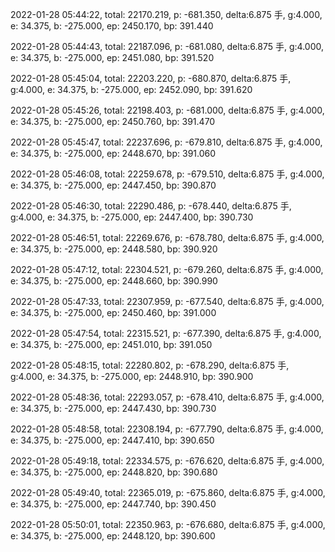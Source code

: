 2022-01-28 05:44:22, total: 22170.219, p: -681.350, delta:6.875 手, g:4.000, e: 34.375, b: -275.000, ep: 2450.170, bp: 391.440

2022-01-28 05:44:43, total: 22187.096, p: -681.080, delta:6.875 手, g:4.000, e: 34.375, b: -275.000, ep: 2451.080, bp: 391.520

2022-01-28 05:45:04, total: 22203.220, p: -680.870, delta:6.875 手, g:4.000, e: 34.375, b: -275.000, ep: 2452.090, bp: 391.620

2022-01-28 05:45:26, total: 22198.403, p: -681.000, delta:6.875 手, g:4.000, e: 34.375, b: -275.000, ep: 2450.760, bp: 391.470

2022-01-28 05:45:47, total: 22237.696, p: -679.810, delta:6.875 手, g:4.000, e: 34.375, b: -275.000, ep: 2448.670, bp: 391.060

2022-01-28 05:46:08, total: 22259.678, p: -679.510, delta:6.875 手, g:4.000, e: 34.375, b: -275.000, ep: 2447.450, bp: 390.870

2022-01-28 05:46:30, total: 22290.486, p: -678.440, delta:6.875 手, g:4.000, e: 34.375, b: -275.000, ep: 2447.400, bp: 390.730

2022-01-28 05:46:51, total: 22269.676, p: -678.780, delta:6.875 手, g:4.000, e: 34.375, b: -275.000, ep: 2448.580, bp: 390.920

2022-01-28 05:47:12, total: 22304.521, p: -679.260, delta:6.875 手, g:4.000, e: 34.375, b: -275.000, ep: 2448.660, bp: 390.990

2022-01-28 05:47:33, total: 22307.959, p: -677.540, delta:6.875 手, g:4.000, e: 34.375, b: -275.000, ep: 2450.460, bp: 391.000

2022-01-28 05:47:54, total: 22315.521, p: -677.390, delta:6.875 手, g:4.000, e: 34.375, b: -275.000, ep: 2451.010, bp: 391.050

2022-01-28 05:48:15, total: 22280.802, p: -678.290, delta:6.875 手, g:4.000, e: 34.375, b: -275.000, ep: 2448.910, bp: 390.900

2022-01-28 05:48:36, total: 22293.057, p: -678.410, delta:6.875 手, g:4.000, e: 34.375, b: -275.000, ep: 2447.430, bp: 390.730

2022-01-28 05:48:58, total: 22308.194, p: -677.790, delta:6.875 手, g:4.000, e: 34.375, b: -275.000, ep: 2447.410, bp: 390.650

2022-01-28 05:49:18, total: 22334.575, p: -676.620, delta:6.875 手, g:4.000, e: 34.375, b: -275.000, ep: 2448.820, bp: 390.680

2022-01-28 05:49:40, total: 22365.019, p: -675.860, delta:6.875 手, g:4.000, e: 34.375, b: -275.000, ep: 2447.740, bp: 390.450

2022-01-28 05:50:01, total: 22350.963, p: -676.680, delta:6.875 手, g:4.000, e: 34.375, b: -275.000, ep: 2448.120, bp: 390.600